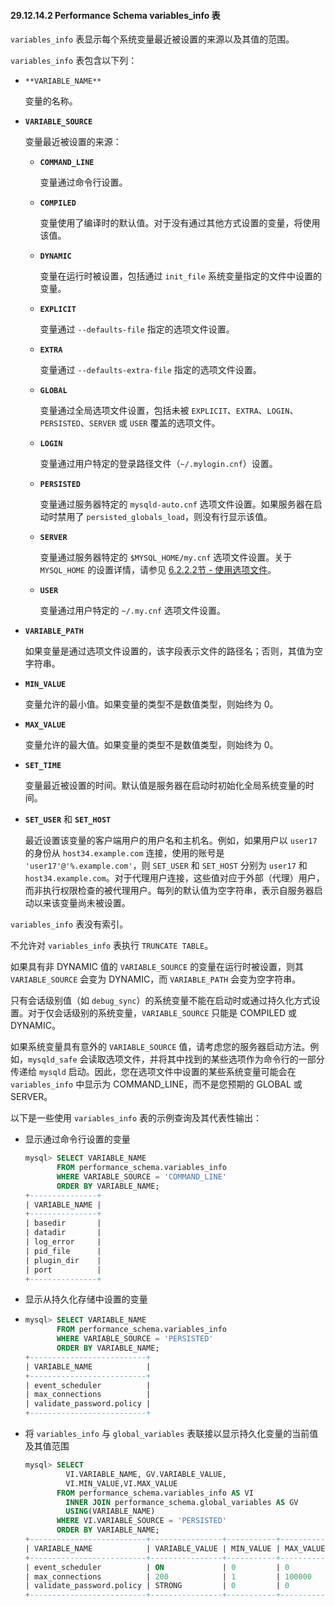 #### 29.12.14.2 Performance Schema variables_info 表

`variables_info` 表显示每个系统变量最近被设置的来源以及其值的范围。

`variables_info` 表包含以下列：

- `**VARIABLE_NAME**`

  变量的名称。

- **`VARIABLE_SOURCE`**

  变量最近被设置的来源：

  - **`COMMAND_LINE`** 
    
    变量通过命令行设置。

  - **`COMPILED`**
    
    变量使用了编译时的默认值。对于没有通过其他方式设置的变量，将使用该值。

  - **`DYNAMIC`**
    
    变量在运行时被设置，包括通过 `init_file` 系统变量指定的文件中设置的变量。

  - **`EXPLICIT`**
    
    变量通过 `--defaults-file` 指定的选项文件设置。

  - **`EXTRA`**
    
    变量通过 `--defaults-extra-file` 指定的选项文件设置。

  - **`GLOBAL`**
    
    变量通过全局选项文件设置，包括未被 `EXPLICIT`、`EXTRA`、`LOGIN`、`PERSISTED`、`SERVER` 或 `USER` 覆盖的选项文件。

  - **`LOGIN`**
    
    变量通过用户特定的登录路径文件（`~/.mylogin.cnf`）设置。

  - **`PERSISTED`**
    
    变量通过服务器特定的 `mysqld-auto.cnf` 选项文件设置。如果服务器在启动时禁用了 `persisted_globals_load`，则没有行显示该值。

  - **`SERVER`**
    
    变量通过服务器特定的 `$MYSQL_HOME/my.cnf` 选项文件设置。关于 `MYSQL_HOME` 的设置详情，请参见 [6.2.2.2节 - 使用选项文件](#6.2.2.2-using-option-files)。

  - **`USER`**
    
    变量通过用户特定的 `~/.my.cnf` 选项文件设置。


- **`VARIABLE_PATH`**

  如果变量是通过选项文件设置的，该字段表示文件的路径名；否则，其值为空字符串。

- **`MIN_VALUE`**

  变量允许的最小值。如果变量的类型不是数值类型，则始终为 0。

- **`MAX_VALUE`**

  变量允许的最大值。如果变量的类型不是数值类型，则始终为 0。

- **`SET_TIME`**

  变量最近被设置的时间。默认值是服务器在启动时初始化全局系统变量的时间。

- **`SET_USER`** 和 **`SET_HOST`**

  最近设置该变量的客户端用户的用户名和主机名。例如，如果用户以 `user17` 的身份从 `host34.example.com` 连接，使用的账号是 `'user17'@'%.example.com'`，则 `SET_USER` 和 `SET_HOST` 分别为 `user17` 和 `host34.example.com`。对于代理用户连接，这些值对应于外部（代理）用户，而非执行权限检查的被代理用户。每列的默认值为空字符串，表示自服务器启动以来该变量尚未被设置。

`variables_info` 表没有索引。

不允许对 `variables_info` 表执行 `TRUNCATE TABLE`。

如果具有非 DYNAMIC 值的 `VARIABLE_SOURCE` 的变量在运行时被设置，则其 `VARIABLE_SOURCE` 会变为 DYNAMIC，而 `VARIABLE_PATH` 会变为空字符串。

只有会话级别值（如 `debug_sync`）的系统变量不能在启动时或通过持久化方式设置。对于仅会话级别的系统变量，`VARIABLE_SOURCE` 只能是 COMPILED 或 DYNAMIC。

如果系统变量具有意外的 `VARIABLE_SOURCE` 值，请考虑您的服务器启动方法。例如，`mysqld_safe` 会读取选项文件，并将其中找到的某些选项作为命令行的一部分传递给 `mysqld` 启动。因此，您在选项文件中设置的某些系统变量可能会在 `variables_info` 中显示为 COMMAND_LINE，而不是您预期的 GLOBAL 或 SERVER。

以下是一些使用 `variables_info` 表的示例查询及其代表性输出：

- 显示通过命令行设置的变量

  ```sql
  mysql> SELECT VARIABLE_NAME
         FROM performance_schema.variables_info
         WHERE VARIABLE_SOURCE = 'COMMAND_LINE'
         ORDER BY VARIABLE_NAME;
  +---------------+
  | VARIABLE_NAME |
  +---------------+
  | basedir       |
  | datadir       |
  | log_error     |
  | pid_file      |
  | plugin_dir    |
  | port          |
  +---------------+
  ```

- 显示从持久化存储中设置的变量

- ```sql
  mysql> SELECT VARIABLE_NAME
         FROM performance_schema.variables_info
         WHERE VARIABLE_SOURCE = 'PERSISTED'
         ORDER BY VARIABLE_NAME;
  +--------------------------+
  | VARIABLE_NAME            |
  +--------------------------+
  | event_scheduler          |
  | max_connections          |
  | validate_password.policy |
  +--------------------------+
  ```

- 将 `variables_info` 与 `global_variables` 表联接以显示持久化变量的当前值及其值范围

  ```sql
  mysql> SELECT
           VI.VARIABLE_NAME, GV.VARIABLE_VALUE,
           VI.MIN_VALUE,VI.MAX_VALUE
         FROM performance_schema.variables_info AS VI
           INNER JOIN performance_schema.global_variables AS GV
           USING(VARIABLE_NAME)
         WHERE VI.VARIABLE_SOURCE = 'PERSISTED'
         ORDER BY VARIABLE_NAME;
  +--------------------------+----------------+-----------+-----------+
  | VARIABLE_NAME            | VARIABLE_VALUE | MIN_VALUE | MAX_VALUE |
  +--------------------------+----------------+-----------+-----------+
  | event_scheduler          | ON             | 0         | 0         |
  | max_connections          | 200            | 1         | 100000    |
  | validate_password.policy | STRONG         | 0         | 0         |
  +--------------------------+----------------+-----------+-----------+
  ```

  